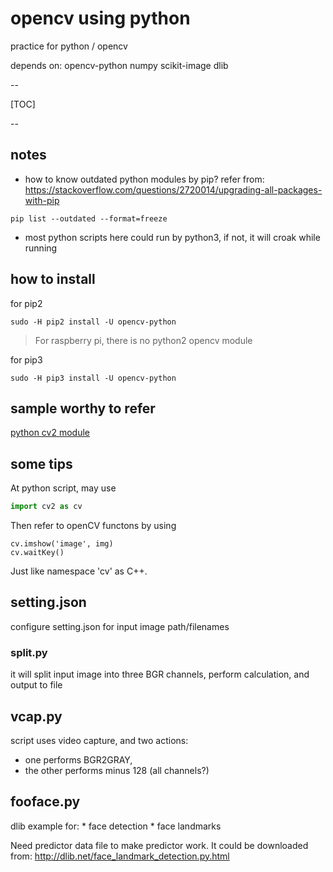 # opencv using python

practice for python / opencv

depends on:
opencv-python
numpy
scikit-image
dlib

--

[TOC]

--

## notes

* how to know outdated python modules by pip?
  refer from: https://stackoverflow.com/questions/2720014/upgrading-all-packages-with-pip

```
pip list --outdated --format=freeze
```

* most python scripts here could run by python3, if not, it will croak while running

## how to install

for pip2
```
sudo -H pip2 install -U opencv-python
```

> For raspberry pi, there is no python2 opencv module

for pip3
```
sudo -H pip3 install -U opencv-python
```

## sample worthy to refer

[python cv2 module](https://www.programcreek.com/python/index/2663/cv2)


## some tips

At python script, may use
```python
import cv2 as cv
```
Then refer to openCV functons by using
```
cv.imshow('image', img)
cv.waitKey()
```
Just like namespace 'cv' as C++.


## setting.json

configure setting.json for input image path/filenames

### split.py

it will split input image into three BGR channels, perform calculation, and
output to file

## vcap.py

script uses video capture, and two actions:
  * one performs BGR2GRAY,
  * the other performs minus 128 (all channels?)

## fooface.py

dlib example for:
    * face detection
    * face landmarks

Need predictor data file to make predictor work. It could be downloaded from:
http://dlib.net/face_landmark_detection.py.html

